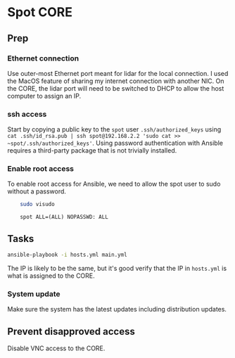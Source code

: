 # Spot CORE

## Prep

### Ethernet connection

Use outer-most Ethernet port meant for lidar for the local connection. I used the MacOS feature of sharing my internet connection with another NIC. On the CORE, the lidar port will need to be switched to DHCP to allow the host computer to assign an IP.

### ssh access

Start by copying a public key to the `spot` user `.ssh/authorized_keys` using `cat .ssh/id_rsa.pub | ssh spot@192.168.2.2 'sudo cat >> ~spot/.ssh/authorized_keys'`. Using password authentication with Ansible requires a third-party package that is not trivially installed.

### Enable root access

To enable root access for Ansible, we need to allow the spot user to sudo without a password.

```bash
    sudo visudo
```

```text
    spot ALL=(ALL) NOPASSWD: ALL
```

## Tasks

```bash
ansible-playbook -i hosts.yml main.yml
```

The IP is likely to be the same, but it's good verify that the IP in `hosts.yml` is what is assigned to the CORE.

### System update

Make sure the system has the latest updates including distribution updates.

## Prevent disapproved access

Disable VNC access to the CORE.
